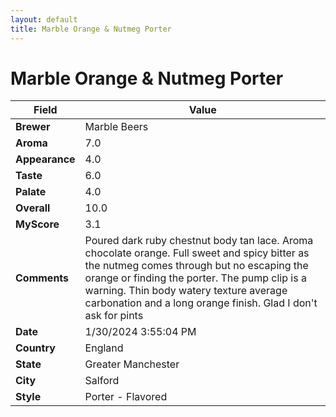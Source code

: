 ```yaml
---
layout: default
title: Marble Orange & Nutmeg Porter
---
```


# Marble Orange & Nutmeg Porter

| Field         | Value                                                                                                   |
|---------------|---------------------------------------------------------------------------------------------------------|
| **Brewer**    | Marble Beers                                                                                        |
| **Aroma**     | 7.0                                                                                         |
| **Appearance**| 4.0                                                                                    |
| **Taste**     | 6.0                                                                                         |
| **Palate**    | 4.0                                                                                        |
| **Overall**   | 10.0                                                                                       |
| **MyScore**   | 3.1                                                                                       |
| **Comments**  | Poured dark ruby chestnut body tan lace. Aroma chocolate orange. Full sweet and spicy bitter as the nutmeg comes through but no escaping the orange or finding the porter. The pump clip is a warning. Thin body watery texture average carbonation and a long orange finish. Glad I don't ask for pints                                                                                       |
| **Date**      | 1/30/2024 3:55:04 PM                                                                                          |
| **Country**   | England                                                                                       |
| **State**     | Greater Manchester                                                                                         |
| **City**      | Salford                                                                                          |
| **Style**     | Porter - Flavored                                                                                         |
